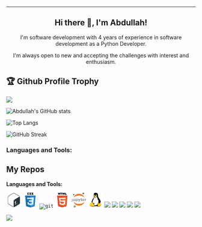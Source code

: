 <!--
**zaqoutabed/zaqoutabed** is a ✨ _special_ ✨ repository because its `README.md` (this file) appears on your GitHub profile.

Here are some ideas to get you started:

- 🔭 I’m currently working on ...
- 🌱 I’m currently learning ...
- 👯 I’m looking to collaborate on ...
- 🤔 I’m looking for help with ...
- 💬 Ask me about ...
- 📫 How to reach me: ...
- 😄 Pronouns: ...
- ⚡ Fun fact: ...
-->
<hr>
<h2 align="center">Hi there 👋, I'm Abdullah!</h2>
<p align="center">I'm software development with 4 years of experience in software development as a Python Developer.</p>
<p align="center">I'm always open to new and accepting the challenges with interest and enthusiasm.</p>

<!--
<a href="https://blog.codewithshin.com/" target="blank">Blog: <img align="center" src="https://cdn.jsdelivr.net/npm/simple-icons@3.0.1/icons/medium.svg" alt="Medium" height="30" width="40" /></a> <a href="https://twitter.com/zaqoutabed" target="blank">Twitter: <img align="center" src="https://cdn.jsdelivr.net/npm/simple-icons@3.0.1/icons/twitter.svg" alt="Medium" height="30" width="40" /></a>
-->

<h2>🏆 Github Profile Trophy</h2>
<img width=800 align="center" src="https://github-profile-trophy.vercel.app/?username=zaqoutabed&column=9&theme=gruvbox&no-frame=true"/>

![Abdullah's GitHub stats](https://github-readme-stats.vercel.app/api?username=zaqoutabed&show_icons=true&theme=tokyonight)


![Top Langs](https://github-readme-stats.vercel.app/api/top-langs/?username=zaqoutabed&layout=compact)

![GitHub Streak](https://github-readme-streak-stats.herokuapp.com?user=zaqoutabed&theme=neon-palenight&hide_border=true)

<h3 align="left">Languages and Tools:</h3>


## My Repos
<!--
[![vennfig](https://github-readme-stats.vercel.app/api/pin/?username=zaqoutabed&repo=zaqoutabed&show_owner=true)](https://github.com/zaqoutabed/zaqoutabed)

[![statsfig](https://github-readme-stats.vercel.app/api/pin/?username=zaqoutabed&repo=gitstart&show_owner=true)](https://github.com/zaqoutabed/gitstart)

[![Covid 19 Stats](https://github-readme-stats.vercel.app/api/pin/?username=zaqoutabed&repo=backpack_install&show_owner=true)](https://github.com/zaqoutabed/backpack_install)
-->


**Languages and Tools:**  

<code><img src="https://raw.githubusercontent.com/devicons/devicon/master/icons/bash/bash-original.svg" alt="bash" width="40" height="40"/></code>
<code><img src="https://raw.githubusercontent.com/devicons/devicon/master/icons/css3/css3-original-wordmark.svg" alt="css3" width="40" height="40"/></code>
<code><img src="https://www.vectorlogo.zone/logos/git-scm/git-scm-icon.svg" alt="git" width="40" height="40"/></code>
<code><img src="https://raw.githubusercontent.com/devicons/devicon/master/icons/html5/html5-original-wordmark.svg" alt="html5" width="40" height="40"/></code>
<code><img src="https://raw.githubusercontent.com/devicons/devicon/master/icons/jupyter/jupyter-original-wordmark.svg" alt="Jupyter" width="40" height="40"/></code>
<code><img src="https://raw.githubusercontent.com/devicons/devicon/master/icons/linux/linux-original.svg" alt="linux" width="40" height="40"/></code>
<code><img height="40" src="https://raw.githubusercontent.com/zaqoutabed/zaqoutabed/master/assets/python.png"></code>
<code><img height="40" src="https://raw.githubusercontent.com/zaqoutabed/zaqoutabed/master/assets/javascript.png"></code>
<code><img height="40" src="https://raw.githubusercontent.com/zaqoutabed/zaqoutabed/master/assets/php.png"></code>
<code><img height="40" src="https://raw.githubusercontent.com/zaqoutabed/zaqoutabed/master/assets/visual-studio-code.png"></code>
<code><img height="40" src="https://raw.githubusercontent.com/zaqoutabed/zaqoutabed/master/assets/vim.png"></code>  

![](https://komarev.com/ghpvc/?username=zaqoutabed)
